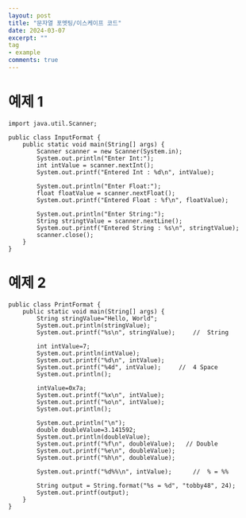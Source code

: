 ```yaml
---
layout: post
title: "문자열 포멧팅/이스케이프 코드"
date: 2024-03-07
excerpt: ""
tag
- example
comments: true
---
```


# 예제 1
    import java.util.Scanner;

    public class InputFormat {
    	public static void main(String[] args) {
    		Scanner scanner = new Scanner(System.in);
    		System.out.println("Enter Int:"); 
    		int intValue = scanner.nextInt();
    		System.out.printf("Entered Int : %d\n", intValue);
		
    		System.out.println("Enter Float:"); 
    		float floatValue = scanner.nextFloat();
    		System.out.printf("Entered Float : %f\n", floatValue);
		
    		System.out.println("Enter String:"); 
    		String stringtValue = scanner.nextLine();
    		System.out.printf("Entered String : %s\n", stringtValue);
    		scanner.close();
    	}
    }

# 예제 2
    public class PrintFormat {
    	public static void main(String[] args) { 
    		String stringValue="Hello, World";
    		System.out.println(stringValue);
    		System.out.printf("%s\n", stringValue);		//	String
	
    		int intValue=7;
    		System.out.println(intValue);
    		System.out.printf("%d\n", intValue);
    		System.out.printf("%4d", intValue);		//	4 Space
    		System.out.println();
			
    		intValue=0x7a;
    		System.out.printf("%x\n", intValue);
    		System.out.printf("%o\n", intValue);
    		System.out.println();
			
    		System.out.println("\n");
    		double doubleValue=3.141592;
    		System.out.println(doubleValue);
        	System.out.printf("%f\n", doubleValue);   // Double
    		System.out.printf("%e\n", doubleValue);
    		System.out.printf("%h\n", doubleValue);
		
    		System.out.printf("%d%%\n", intValue);		//	% = %%
		
    		String output = String.format("%s = %d", "tobby48", 24);
    		System.out.printf(output);
    	}
    }